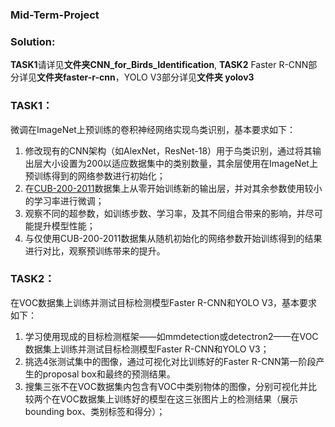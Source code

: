 ### Mid-Term-Project 
### Solution:
**TASK1**请详见**文件夹CNN_for_Birds_Identification**, **TASK2** Faster R-CNN部分详见**文件夹faster-r-cnn**，YOLO V3部分详见**文件夹 yolov3**

### TASK1： 
微调在ImageNet上预训练的卷积神经网络实现鸟类识别，基本要求如下：
1. 修改现有的CNN架构（如AlexNet，ResNet-18）用于鸟类识别，通过将其输出层大小设置为200以适应数据集中的类别数量，其余层使用在ImageNet上预训练得到的网络参数进行初始化； 
2. 在[CUB-200-2011]( https://data.caltech.edu/records/65de6-vp158)数据集上从零开始训练新的输出层，并对其余参数使用较小的学习率进行微调；
3. 观察不同的超参数，如训练步数、学习率，及其不同组合带来的影响，并尽可能提升模型性能；
4. 与仅使用CUB-200-2011数据集从随机初始化的网络参数开始训练得到的结果进行对比，观察预训练带来的提升。

### TASK2：
在VOC数据集上训练并测试目标检测模型Faster R-CNN和YOLO V3，基本要求如下：
1. 学习使用现成的目标检测框架——如mmdetection或detectron2——在VOC数据集上训练并测试目标检测模型Faster R-CNN和YOLO V3；
2. 挑选4张测试集中的图像，通过可视化对比训练好的Faster R-CNN第一阶段产生的proposal box和最终的预测结果。
3. 搜集三张不在VOC数据集内包含有VOC中类别物体的图像，分别可视化并比较两个在VOC数据集上训练好的模型在这三张图片上的检测结果（展示bounding box、类别标签和得分）；

